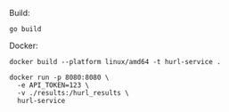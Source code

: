 Build:

```
go build
```

Docker:

```
docker build --platform linux/amd64 -t hurl-service .

docker run -p 8080:8080 \
  -e API_TOKEN=123 \
  -v ./results:/hurl_results \
  hurl-service
```
